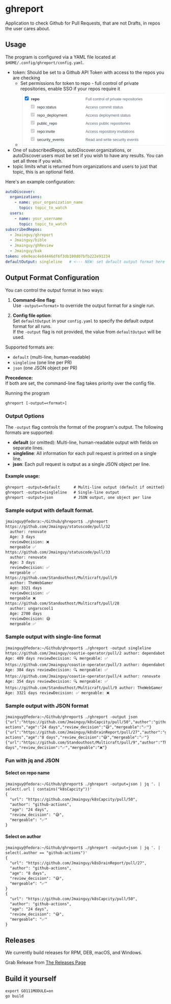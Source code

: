 # ghreport

Application to check Github for Pull Requests, that are not Drafts, in repos the user cares about.

## Usage
The program is configured via a YAML file located at `$HOME/.config/ghreport/config.yaml`.

* token: Should be set to a Github API Token with access to the repos you are checking
    * Set permissions for token to repo - full control of private repositories, enable SSO if your repos require it
    * ![Github Personal Access Token Permissions](https://github.com/Jmainguy/ghreport/blob/main/docs/permissions.png?raw=true)
* One of subscribedRepos, autoDiscover.organizations, or autoDiscover.users must be set if you wish to have any results. You can set all three if you wish.
* topic limits what is returned from organizations and users to just that topic, this is an optional field.

Here's an example configuration:

```yaml
autoDiscover:
  organizations:
    - name: your_organization_name
      topic: topic_to_watch
  users:
    - name: your_username
      topic: topic_to_watch
subscribedRepos:
  - Jmainguy/ghreport
  - Jmainguy/bible
  - Jmainguy/ghReview
  - Jmainguy/bak
token: e0e9eac4e84446df6f3db180d07bfb222e91234
defaultOutput: singleline   # <--- NEW: set default output format here (default, singleline, json)
```

## Output Format Configuration

You can control the output format in two ways:

1. **Command-line flag**:  
   Use `-output=<format>` to override the output format for a single run.

2. **Config file option**:  
   Set `defaultOutput` in your `config.yaml` to specify the default output format for all runs.  
   If the `-output` flag is not provided, the value from `defaultOutput` will be used.

Supported formats are:
- `default` (multi-line, human-readable)
- `singleline` (one line per PR)
- `json` (one JSON object per PR)

**Precedence:**  
If both are set, the command-line flag takes priority over the config file.

Running the program

```
ghreport [-output=<format>]
```

### Output Options

The `-output` flag controls the format of the program's output. The following formats are supported:

- **default** (or omitted): Multi-line, human-readable output with fields on separate lines.
- **singleline**: All information for each pull request is printed on a single line.
- **json**: Each pull request is output as a single JSON object per line.

#### Example usage:

```
ghreport -output=default      # Multi-line output (default if omitted)
ghreport -output=singleline   # Single-line output
ghreport -output=json         # JSON output, one object per line
```

### Sample output with default format.

```
jmainguy@fedora:~/Github/ghreport$ ./ghreport 
https://github.com/Jmainguy/statuscode/pull/32
  author: renovate
  Age: 3 days 
  reviewDecision: ❌
  mergeable ✅
https://github.com/Jmainguy/statuscode/pull/33
  author: renovate
  Age: 3 days 
  reviewDecision: ✅
  mergeable ✅
https://github.com/Standouthost/Multicraft/pull/9
  author: TheWebGamer
  Age: 3321 days 
  reviewDecision: ✅
  mergeable ❌
https://github.com/Standouthost/Multicraft/pull/28
  author: ungarscool1
  Age: 2700 days 
  reviewDecision: 😅
  mergeable ✅
```

### Sample output with single-line format

```
jmainguy@fedora:~/Github/ghreport$ ./ghreport -output singleline
https://github.com/Jmainguy/coastie-operator/pull/2 author: dependabot Age: 409 days reviewDecision: 🔍 mergeable: ✅
https://github.com/Jmainguy/coastie-operator/pull/3 author: dependabot Age: 384 days reviewDecision: 🔍 mergeable: ✅
https://github.com/Jmainguy/coastie-operator/pull/4 author: renovate Age: 354 days reviewDecision: 🔍 mergeable: ✅
https://github.com/Standouthost/Multicraft/pull/9 author: TheWebGamer Age: 3321 days reviewDecision: ✅ mergeable: ❌
```


### Sample output with JSON format

```
jmainguy@fedora:~/Github/ghreport$ ./ghreport -output json
{"url":"https://github.com/Jmainguy/k8sCapcity/pull/50","author":"github-actions","age":"24 days","review_decision":"😅","mergeable":"✅"}
{"url":"https://github.com/Jmainguy/k8sDrainReport/pull/27","author":"github-actions","age":"8 days","review_decision":"😅","mergeable":"✅"}
{"url":"https://github.com/Standouthost/Multicraft/pull/9","author":"TheWebGamer","age":"3321 days","review_decision":"✅","mergeable":"❌"}
```

### Fun with jq and JSON
#### Select on repo name
```
jmainguy@fedora:~/Github/ghreport$ ./ghreport -output=json | jq '. | select(.url | contains("k8sCapcity"))'
{
  "url": "https://github.com/Jmainguy/k8sCapcity/pull/50",
  "author": "github-actions",
  "age": "24 days",
  "review_decision": "😅",
  "mergeable": "✅"
}
```
#### Select on author
```
jmainguy@fedora:~/Github/ghreport$ ./ghreport -output=json | jq '. | select(.author == "github-actions")'
{
  "url": "https://github.com/Jmainguy/k8sDrainReport/pull/27",
  "author": "github-actions",
  "age": "8 days",
  "review_decision": "😅",
  "mergeable": "✅"
}
{
  "url": "https://github.com/Jmainguy/k8sCapcity/pull/50",
  "author": "github-actions",
  "age": "24 days",
  "review_decision": "😅",
  "mergeable": "✅"
}
```

## Releases
We currently build releases for RPM, DEB, macOS, and Windows.

Grab Release from [The Releases Page](https://github.com/Jmainguy/ghreport/releases)

## Build it yourself
```/bin/bash
export GO111MODULE=on
go build
```
